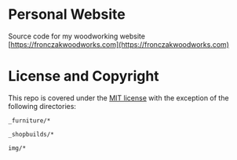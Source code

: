 # Personal Website

Source code for my woodworking website [https://fronczakwoodworks.com](https://fronczakwoodworks.com)

# License and Copyright
This repo is covered under the [MIT license](LICENSE.md) with the exception of the following directories:

`_furniture/*`

`_shopbuilds/*`

`img/*`


